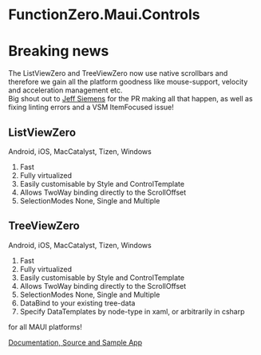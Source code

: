 ﻿# FunctionZero.Maui.Controls

# Breaking news  
The ListViewZero and TreeViewZero now use native scrollbars and therefore we gain all the platform goodness like 
mouse-support, velocity and acceleration management etc.  
Big shout out to [Jeff Siemens](https://github.com/jsiemensLatitudegeo) for the PR making all that happen, as well as fixing linting errors and a VSM ItemFocused issue!  


## ListViewZero

Android, iOS, MacCatalyst, Tizen, Windows

1. Fast
1. Fully virtualized
1. Easily customisable by Style and ControlTemplate
1. Allows TwoWay binding directly to the ScrollOffset
1. SelectionModes None, Single and Multiple

## TreeViewZero

Android, iOS, MacCatalyst, Tizen, Windows

1. Fast
1. Fully virtualized
1. Easily customisable by Style and ControlTemplate
1. Allows TwoWay binding directly to the ScrollOffset
1. SelectionModes None, Single and Multiple
1. DataBind to your existing tree-data
1. Specify DataTemplates by node-type in xaml, or arbitrarily in csharp


 for all MAUI platforms!  

[Documentation, Source and Sample App](https://github.com/Keflon/FunctionZero.Maui.Controls)

